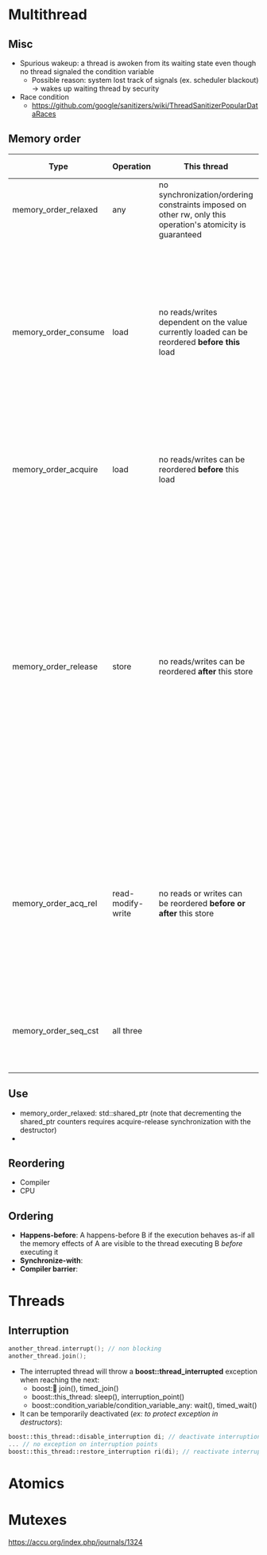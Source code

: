 # Multithread
## Misc
* Spurious wakeup: a thread is awoken from its waiting state even though no thread signaled the condition variable 
  * Possible reason: system lost track of signals (ex. scheduler blackout) -> wakes up waiting thread by security
* Race condition
  * https://github.com/google/sanitizers/wiki/ThreadSanitizerPopularDataRaces

## Memory order
|Type|Operation|This thread|Other threads|
|-|-|-|-|
memory_order_relaxed|any|no synchronization/ordering constraints imposed on other rw, only this operation's atomicity is guaranteed|no |
memory_order_consume|load|no reads/writes dependent on the value currently loaded can be reordered **before this** load|Writes to data-dependent variables in other threads that release the same atomic variable are visible in the current thread (on most platforms, this affects compiler optimizations only)|
memory_order_acquire|load|no reads/writes can be reordered **before** this load|All writes in other threads that release the same atomic variable are visible in the current thread|
memory_order_release|store|no reads/writes can be reordered **after** this store|All writes in the current thread are visible in other threads that acquire the same atomic variable (see Release-Acquire ordering below) and writes that carry a dependency into the atomic variable become visible in other threads that consume the same atomic (see Release-Consume ordering below).|
memory_order_acq_rel|read-modify-write|no reads or writes can be reordered **before or after** this store|All writes in other threads that release the same atomic variable are visible before the modification and the modification is visible in other threads that acquire the same atomic variable.|
memory_order_seq_cst|all three||a single total order exists in which all threads observe all modifications in the same order|

## Use
* memory_order_relaxed: std::shared_ptr (note that decrementing the shared_ptr counters requires acquire-release synchronization with the destructor)
* 
## Reordering
* Compiler
* CPU
## Ordering
* **Happens-before**: A happens-before B if the execution behaves as-if all the memory effects of A are visible to the thread executing B _before_ executing it
* **Synchronize-with**: 
* **Compiler barrier**:

# Threads
## Interruption
```c++
another_thread.interrupt(); // non blocking
another_thread.join();
```
* The interrupted thread will throw a **boost::thread_interrupted** exception when reaching the next:
  * boost::thread: join(), timed_join()
  * boost::this_thread: sleep(), interruption_point()
  * boost::condition_variable/condition_variable_any: wait(), timed_wait()
* It can be temporarily deactivated (*ex: to protect exception in destructors*):
```c++
boost::this_thread::disable_interruption di; // deactivate interruptions
... // no exception on interruption points
boost::this_thread::restore_interruption ri(di); // reactivate interruptions
```

# Atomics

# Mutexes
https://accu.org/index.php/journals/1324
